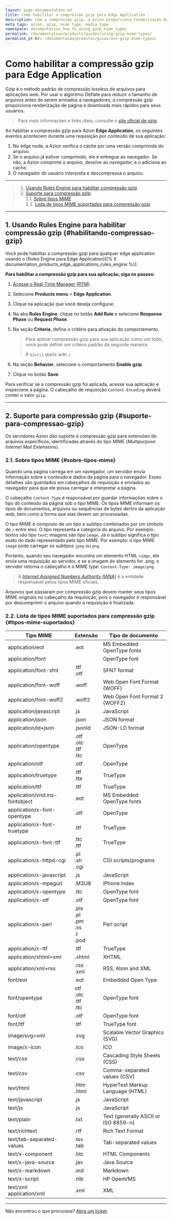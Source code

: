 ```yaml
---
layout: page-documentation-md
title: Como habilitar a compressão gzip para Edge Application
description: Com a compressão gzip, a Azion proporciona renderização de página e downloads mais rápidos para seus usuários.
meta_tags: azion, gzip, mime type, media type
namespace: documentation_how_to_using_gzip_mime_types
permalink: /documentation/products/guides/using-gzip-mime-types/
permalink_pt-br: /documentacao/produtos/guias/use-gzip-mime-types/
---
```


# Como habilitar a compressão gzip para Edge Application

Gzip é o método padrão de compressão *lossless* de arquivos para aplicações web. Por usar o algoritmo Deflate para reduzir o tamanho de arquivos antes de serem enviados a navegadores, a compressão gzip proporciona renderização de página e downloads mais rápidos para seus usuários.

> Para mais informações e links úteis, consulte o [site oficial de gzip](https://www.gzip.org/).

Ao habilitar a compressão gzip para Azion **Edge Application**, os seguintes eventos acontecem durante uma requisição por conteúdo de sua aplicação:

1. No edge node, a Azion verifica o cache por uma versão comprimida do arquivo.
2. Se o arquivo já estiver comprimido, ele é entregue ao navegador. Se não, a Azion comprime o arquivo, devolve ao navegador, e o adiciona ao cache.
3. O navegador do usuário interpreta e descompressa o arquivo.

---

> 1. [Usando Rules Engine para habilitar compressão gzip](#habilitando-compressao-gzip)
> 2. [Suporte para compressão gzip](#suporte-para-compressao-gzip)\
> 2.1. [Sobre tipos MIME](#sobre-tipos-mime)\
> 2.2. [Lista de tipos MIME suportados para compressão gzip](#tipos-mime-suportados)

---

## 1. Usando Rules Engine para habilitar compressão gzip {#habilitando-compressao-gzip}

Você pode habilitar a compressão gzip para qualquer edge application usando o [Rules Engine para Edge Application]({% tl documentation_products_edge_applications_rules_engine %}).

**Para habilitar a compressão gzip para sua aplicação, siga os passos:**

1. [Acesse o Real-Time Manager (RTM)](https://manager.azion.com/).
2. Selecione **Products menu** > **Edge Application**.
3. Clique na aplicação que você deseja configurar.
4. Na aba **Rules Engine**, clique no botão **Add Rule** e selecione **Response Phase** ou **Request Phase**.
5. Na seção **Criteria**, defina o critério para ativação do comportamento.

    > Para aplicar compressão gzip para sua aplicação como um todo, você pode definir um critério padrão da seguinte maneira:
    >
    > If `${uri}` starts with `/`

6. Na seção **Behavior**, selecione o comportamento **Enable gzip**.
7. Clique no botão **Save**.

Para verificar se a compressão gzip foi aplicada, acesse sua aplicação e inspecione a página. O cabeçalho de requisição `Content-Encoding` deverá conter o valor `gzip`.

---

## 2. Suporte para compressão gzip {#suporte-para-compressao-gzip}

Os servidores Azion dão suporte à compressão gzip para extensões de arquivos específicos, identificadas através do tipo MIME (*Multipurpose Internet Mail Extensions*).

### 2.1. Sobre tipos MIME {#sobre-tipos-mime}

Quando uma página carrega em um navegador, um servidor envia informação sobre o conteúdo e dados da página para o navegador. Esses detalhes são guardados em cabeçalhos de requisição e enviados ao navegador para que ele possa carregar e interpretar a página.

O cabeçalho `Content-Type` é responsável por guardar informações sobre o tipo do conteúdo da página sob o tipo MIME. Os tipos MIME informam os tipos de documentos, arquivos ou sequências de bytes dentro da aplicação web, bem como a forma que elas devem ser processadas.

O tipo MIME é composto de um tipo e subtipo combinados por um símbolo de `/` entre eles. O tipo representa a categoria do arquivo. Por exemplo: textos são tipo `text`; imagens são tipo `image`. Já o subtipo significa o tipo exato do dado representado pelo tipo MIME. Por exemplo: o tipo MIME `image` pode carregar os subtipos `jpeg` ou `png`.

Portanto, quando seu navegador encontra um elemento HTML `<img>`, ele envia uma requisição ao servidor, e se a imagem do elemento for .png, o servidor retorna o cabeçalho e o MIME type: `Content-Type: image/png`.

> A [*Internet Assigned Numbers Authority* (IANA)](https://www.iana.org/assignments/media-types/media-types.xhtml) é a entidade responsável pelos tipos MIME oficiais.

Arquivos que passaram por compressão gzip devem manter seus tipos MIME originais no cabeçalho da requisição, pois o navegador é responsável por descomprimir o arquivo quando a requisição é finalizada.

### 2.2. Lista de tipos MIME suportados para compressão gzip {#tipos-mime-suportados}

| Tipo MIME                     | Extensão                                    | Tipo de documento                        |
| --- | --- | --- |
| application/eot               | .eot                                         | MS Embedded OpenType fonts           |
| application/font              |                                              | OpenType font                        |
| application/font-sfnt         | .ttf <br/>.otf                               | SFNT format                          |
| application/font-woff         | .woff                                        | Web Open Font Format (WOFF)          |
| application/font-woff2        | .woff2                                       | Web Open Font Format 2 (WOFF2)       |
| application/javascript        | .js                                          | JavaScript                           |
| application/json              | .json                                        | JSON format                          |
| application/ld+json           | .jsonld                                      | JSON-LD format                       |
| application/opentype          | .otf<br/>.otc<br/>.ttf<br/>.ttc              | OpenType                             |
| application/otf               | .otf                                         | OpenType                             |
| application/truetype          | .ttf<br/>.tte                                | TrueType                             |
| application/ttf               | .ttf                                         | TrueType                             |
| application/vnd.ms-fontobject | .eot                                         | MS Embedded OpenType fonts           |
| application/x-font-opentype   | .otf                                         | OpenType                             |
| application/x-font-truetype   | .ttf                                         | TrueType                             |
| application/x-font-ttf        | .ttc <br/>.ttf                               | TrueType                             |
| application/x-httpd-cgi       | .pl <br/>.sh <br/>.cgi                       | CGI scripts/programs                 |
| application/x-javascript      | .js                                          | JavaScript                           |
| application/x-mpegurl         | .M3U8                                        | iPhone Index                         |
| application/x-opentype        | .ttc                                         | OpenType font                        |
| application/x-otf             | .otf                                         | OpenType font                        |
| application/x-perl            | .plx<br/>.pl<br/>.pm<br/>.xs<br/>.t<br/>.pod | Perl script                          |
| application/x-ttf             | .ttf                                         | TrueType                             |
| application/xhtml+xml         | .xhtml                                       | XHTML                                |
| application/xml+rss           | .rss <br/>.xml                               | RSS, Atom and XML                    |
| font/eot                      | .eot                                         | Embedded Open Type                   |
| font/opentype                 | otf<br/>.otc<br/>.ttf<br/>.ttc               | OpenType font                        |
| font/otf                      | .otf                                         | OpenType font                        |
| font/ttf                      | .ttf                                         | TrueType font                        |
| image/svg+xml                 | .svg                                         | Scalable Vector Graphics (SVG)       |
| image/x-icon                  | .ico                                         | ICO                                  |
| text/css                      | .css                                         | Cascading Style Sheets (CSS)         |
| text/csv                      | .csv                                         | Comma-separated values (CSV)         |
| text/html                     | .htm<br/>.html                               | HyperText Markup Language (HTML)     |
| text/javascript               | .js                                          | JavaScript                           |
| text/js                       | .js                                          | JavaScript                           |
| text/plain                    | .txt                                         | Text (generally ASCII or ISO 8859-n) |
| text/richtext                 | .rtf                                         | Rich Text Format                     |
| text/tab-separated-values     | .tsv<br/>.tab                                | Tab-separated values                 |
| text/x-component              | .htc                                         | HTML Components                      |
| text/x-java-source            | .jav                                         | Java Source                          |
| text/x-markdown               | .md                                          | Markdown                             |
| text/x-script                 | .hlb                                         | HP OpenVMS                           |
| text/xml<br/>application/xml  | .xml                                         | XML                                  |

---

Não encontrou o que procurava? [Abra um ticket](https://tickets.azion.com/pt-BR/support/login/).
